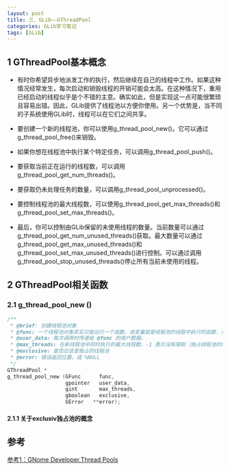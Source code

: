 ```yaml
---
layout: post
title: 三、GLib——GThreadPool
categories: GLib学习笔记
tags: [GLib]
---
```


## 1 GThreadPool基本概念

- 有时你希望异步地派发工作的执行，然后继续在自己的线程中工作。如果这种情况经常发生，每次启动和销毁线程的开销可能会太高。在这种情况下，重用已经启动的线程似乎是个不错的主意。确实如此，但是实现这一点可能很繁琐且容易出错。因此，GLib提供了线程池以方便你使用。另一个优势是，当不同的子系统使用GLib时，线程可以在它们之间共享。

- 要创建一个新的线程池，你可以使用g_thread_pool_new()。它可以通过g_thread_pool_free()来销毁。

- 如果你想在线程池中执行某个特定任务，可以调用g_thread_pool_push()。

- 要获取当前正在运行的线程数，可以调用g_thread_pool_get_num_threads()。

- 要获取仍未处理任务的数量，可以调用g_thread_pool_unprocessed()。

- 要控制线程池的最大线程数，可以使用g_thread_pool_get_max_threads()和g_thread_pool_set_max_threads()。

- 最后，你可以控制由GLib保留的未使用线程的数量。当前数量可以通过g_thread_pool_get_num_unused_threads()获取。最大数量可以通过g_thread_pool_get_max_unused_threads()和g_thread_pool_set_max_unused_threads()进行控制。可以通过调用g_thread_pool_stop_unused_threads()停止所有当前未使用的线程。

## 2 GThreadPool相关函数

### 2.1 g_thread_pool_new ()

```c
/**
 * @brief: 创建线程池对象
 * @func: 一个线程池对象其实只能运行一个函数，该变量就是线程池的线程中执行的函数，只不过线程执行的函数可以有不同的参数。
 * @user_data: 每次调用时传递给 @func 的用户数据。
 * @max_threads: 在新线程池中同时执行的最大线程数，-1 表示没有限制（独占线程池的时候，不能设置-1，因为独占线程池的时候，会立即创建相应的数量的线程）
 * @exclusive: 是否应该是独占的线程池
 * @error: 错误返回位置，或 %NULL
 */
GThreadPool *
g_thread_pool_new (GFunc      func,
                   gpointer   user_data,
                   gint       max_threads,
                   gboolean   exclusive,
                   GError   **error);
```

#### 2.1.1 关于exclusiv独占池的概念


## 参考
[参考1：GNome Developer,Thread Pools](https://developer-old.gnome.org/glib/stable/glib-Thread-Pools.html)